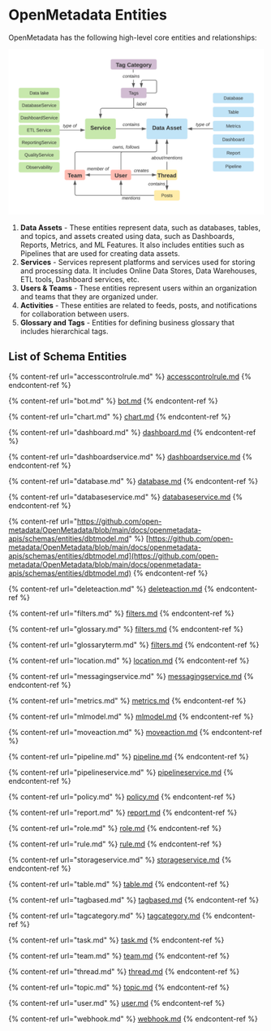 # OpenMetadata Entities

OpenMetadata has the following high-level core entities and relationships:

![](../../../.gitbook/assets/openmetadata-entities-relationship.png)

1. **Data Assets** - These entities represent data, such as databases, tables, and topics, and assets created using data, such as Dashboards, Reports, Metrics, and ML Features. It also includes entities such as Pipelines that are used for creating data assets.
2. **Services** - Services represent platforms and services used for storing and processing data. It includes Online Data Stores, Data Warehouses, ETL tools, Dashboard services, etc.
3. **Users & Teams** - These entities represent users within an organization and teams that they are organized under.
4. **Activities** - These entities are related to feeds, posts, and notifications for collaboration between users.
5. **Glossary and Tags** - Entities for defining business glossary that includes hierarchical tags.

## List of Schema Entities

{% content-ref url="accesscontrolrule.md" %}
[accesscontrolrule.md](accesscontrolrule.md)
{% endcontent-ref %}

{% content-ref url="bot.md" %}
[bot.md](bot.md)
{% endcontent-ref %}

{% content-ref url="chart.md" %}
[chart.md](chart.md)
{% endcontent-ref %}

{% content-ref url="dashboard.md" %}
[dashboard.md](dashboard.md)
{% endcontent-ref %}

{% content-ref url="dashboardservice.md" %}
[dashboardservice.md](dashboardservice.md)
{% endcontent-ref %}

{% content-ref url="database.md" %}
[database.md](database.md)
{% endcontent-ref %}

{% content-ref url="databaseservice.md" %}
[databaseservice.md](databaseservice.md)
{% endcontent-ref %}

{% content-ref url="https://github.com/open-metadata/OpenMetadata/blob/main/docs/openmetadata-apis/schemas/entities/dbtmodel.md" %}
[https://github.com/open-metadata/OpenMetadata/blob/main/docs/openmetadata-apis/schemas/entities/dbtmodel.md](https://github.com/open-metadata/OpenMetadata/blob/main/docs/openmetadata-apis/schemas/entities/dbtmodel.md)
{% endcontent-ref %}

{% content-ref url="deleteaction.md" %}
[deleteaction.md](deleteaction.md)
{% endcontent-ref %}

{% content-ref url="filters.md" %}
[filters.md](filters.md)
{% endcontent-ref %}

{% content-ref url="glossary.md" %}
[filters.md](glossary.md)
{% endcontent-ref %}

{% content-ref url="glossaryterm.md" %}
[filters.md](glossaryterm.md)
{% endcontent-ref %}

{% content-ref url="location.md" %}
[location.md](location.md)
{% endcontent-ref %}

{% content-ref url="messagingservice.md" %}
[messagingservice.md](messagingservice.md)
{% endcontent-ref %}

{% content-ref url="metrics.md" %}
[metrics.md](metrics.md)
{% endcontent-ref %}

{% content-ref url="mlmodel.md" %}
[mlmodel.md](mlmodel.md)
{% endcontent-ref %}

{% content-ref url="moveaction.md" %}
[moveaction.md](moveaction.md)
{% endcontent-ref %}

{% content-ref url="pipeline.md" %}
[pipeline.md](pipeline.md)
{% endcontent-ref %}

{% content-ref url="pipelineservice.md" %}
[pipelineservice.md](pipelineservice.md)
{% endcontent-ref %}

{% content-ref url="policy.md" %}
[policy.md](policy.md)
{% endcontent-ref %}

{% content-ref url="report.md" %}
[report.md](report.md)
{% endcontent-ref %}

{% content-ref url="role.md" %}
[role.md](role.md)
{% endcontent-ref %}

{% content-ref url="rule.md" %}
[rule.md](rule.md)
{% endcontent-ref %}

{% content-ref url="storageservice.md" %}
[storageservice.md](storageservice.md)
{% endcontent-ref %}

{% content-ref url="table.md" %}
[table.md](table.md)
{% endcontent-ref %}

{% content-ref url="tagbased.md" %}
[tagbased.md](tagbased.md)
{% endcontent-ref %}

{% content-ref url="tagcategory.md" %}
[tagcategory.md](tagcategory.md)
{% endcontent-ref %}

{% content-ref url="task.md" %}
[task.md](task.md)
{% endcontent-ref %}

{% content-ref url="team.md" %}
[team.md](team.md)
{% endcontent-ref %}

{% content-ref url="thread.md" %}
[thread.md](thread.md)
{% endcontent-ref %}

{% content-ref url="topic.md" %}
[topic.md](topic.md)
{% endcontent-ref %}

{% content-ref url="user.md" %}
[user.md](user.md)
{% endcontent-ref %}

{% content-ref url="webhook.md" %}
[webhook.md](webhook.md)
{% endcontent-ref %}
